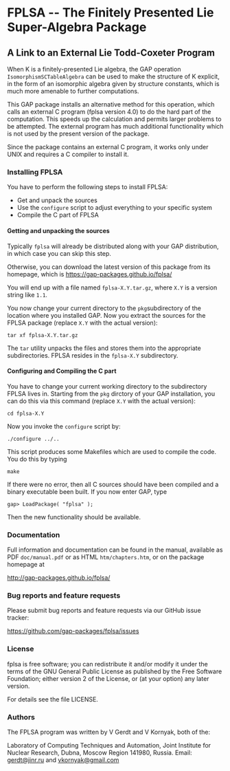 # FPLSA -- The Finitely Presented Lie Super-Algebra Package
## A Link to an External Lie Todd-Coxeter Program

When  K  is  a  finitely-presented  Lie  algebra,  the  GAP  operation
`IsomorphismSCTableAlgebra` can be used to make  the  structure  of  K
explicit, in the form of an  isomorphic  algebra  given  by  structure
constants, which is much more amenable to further computations.

This GAP package installs an alternative method  for  this  operation,
which calls an external C program (fplsa version 4.0) to do  the  hard
part of the computation. This speeds up the  calculation  and  permits
larger problems  to  be  attempted.  The  external  program  has  much
additional functionality which is not used by the present  version  of
the package.

Since the package contains an external C program, it works only  under
UNIX and requires a C compiler to install it.

### Installing FPLSA

You have to perform the following steps to install FPLSA:

 - Get and unpack the sources
 - Use the `configure` script to adjust everything to your specific 
   system
 - Compile the C part of FPLSA

#### Getting and unpacking the sources

Typically `fplsa` will already be distributed along with your GAP
distribution, in which case you can skip this step.

Otherwise, you can download the latest version of this package from
its homepage, which is
  <https://gap-packages.github.io/fplsa/>

You will end up with a file named `fplsa-X.Y.tar.gz`, where `X.Y` is
a version string like `1.1`.

You now change your current directory to the `pkg`subdirectory of the
location where you installed GAP. Now you extract the sources for the
FPLSA package (replace `X.Y` with the actual version):

    tar xf fplsa-X.Y.tar.gz

The `tar` utility  unpacks  the  files  and  stores  them  into  the
appropriate subdirectories. FPLSA resides in the `fplsa-X.Y`
subdirectory.


#### Configuring and Compiling the C part

You have to change your current working directory to the subdirectory
FPLSA lives in. Starting from the `pkg` dirctory of your GAP
installation, you can do this via this command (replace `X.Y` with
the actual version):

    cd fplsa-X.Y

Now you invoke the `configure` script by:

    ./configure ../..

This script produces some Makefiles which  are  used  to  compile  the
code. You do this by typing

    make

If there were no error, then all C sources should have been compiled
and a binary executable been built.  If you now enter GAP, type

    gap> LoadPackage( "fplsa" );

Then the new functionality should be available.


### Documentation

Full information and documentation can be found in the manual, available
as PDF `doc/manual.pdf` or as HTML `htm/chapters.htm`, or on the package
homepage at

  <http://gap-packages.github.io/fplsa/>


### Bug reports and feature requests

Please submit bug reports and feature requests via our GitHub issue tracker:

  <https://github.com/gap-packages/fplsa/issues>


### License

fplsa is free software; you can redistribute it and/or modify
it under the terms of the GNU General Public License as published by
the Free Software Foundation; either version 2 of the License, or
(at your option) any later version.

For details see the file LICENSE.


### Authors

The FPLSA program was written by V Gerdt and V Kornyak, both of the:

Laboratory of Computing Techniques and Automation,
Joint Institute for Nuclear Research, Dubna, Moscow Region 141980,
Russia. Email: <gerdt@jinr.ru> and <vkornyak@gmail.com>

